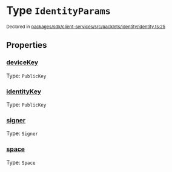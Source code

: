 # Type `IdentityParams`
<sub>Declared in [packages/sdk/client-services/src/packlets/identity/identity.ts:25](https://github.com/dxos/protocols/blob/main/packages/sdk/client-services/src/packlets/identity/identity.ts#L25)</sub>




## Properties
### [deviceKey](https://github.com/dxos/protocols/blob/main/packages/sdk/client-services/src/packlets/identity/identity.ts#L27)
Type: <code>PublicKey</code>

### [identityKey](https://github.com/dxos/protocols/blob/main/packages/sdk/client-services/src/packlets/identity/identity.ts#L26)
Type: <code>PublicKey</code>

### [signer](https://github.com/dxos/protocols/blob/main/packages/sdk/client-services/src/packlets/identity/identity.ts#L28)
Type: <code>Signer</code>

### [space](https://github.com/dxos/protocols/blob/main/packages/sdk/client-services/src/packlets/identity/identity.ts#L29)
Type: <code>Space</code>